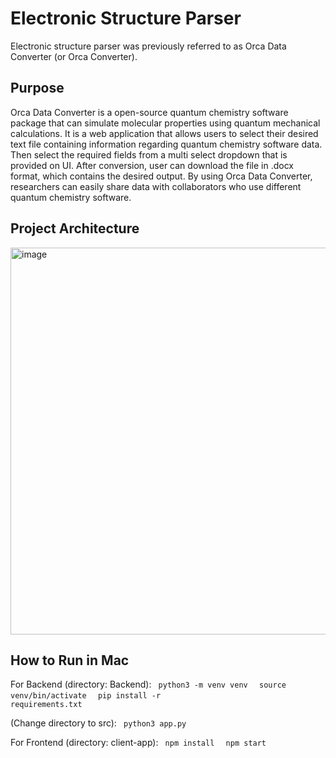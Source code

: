 # Electronic Structure Parser
Electronic structure parser was previously referred to as Orca Data Converter (or Orca Converter).

## Purpose
Orca Data Converter is a open-source quantum chemistry software package that can simulate molecular properties using quantum mechanical calculations. It is a web application that allows users to select their desired text file containing information regarding quantum chemistry software data. Then select the required fields from a multi select dropdown that is provided on UI. After conversion, user can download the file in .docx format, which contains the desired output. By using Orca Data  Converter, researchers can easily share data with collaborators who use different quantum chemistry software.


## Project Architecture
<img width="619" alt="image" src="https://user-images.githubusercontent.com/40460915/232928171-03d4110c-db6c-4db2-80ae-caab0955e2b8.png">

## How to Run in Mac
For Backend (directory: Backend): 
<code>
python3 -m venv venv 
</code> 
<code>
source venv/bin/activate
</code>
<code>
pip install -r requirements.txt
</code>

(Change directory to src):
<code>
python3 app.py
</code>

For Frontend (directory: client-app):
<code>
npm install 
</code>
<code>
npm start 
</code>